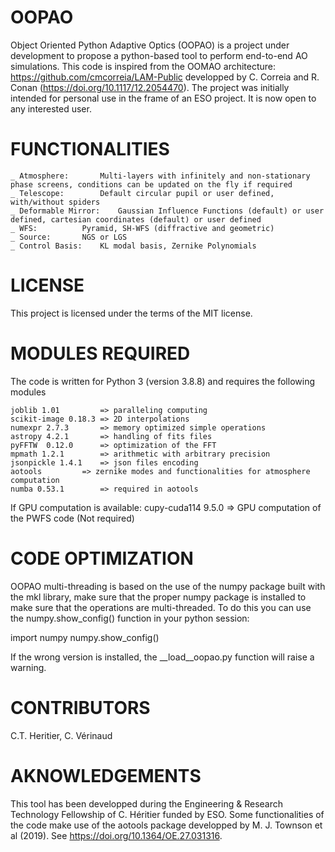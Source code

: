# OOPAO
Object Oriented Python Adaptive Optics (OOPAO) is a project under development to propose a python-based tool to perform end-to-end AO simulations.
This code is inspired from the OOMAO architecture: https://github.com/cmcorreia/LAM-Public developped by C. Correia and R. Conan (https://doi.org/10.1117/12.2054470). 
The project was initially intended for personal use in the frame of an ESO project. It is now open to any interested user. 

# FUNCTIONALITIES

	_ Atmosphere: 		Multi-layers with infinitely and non-stationary phase screens, conditions can be updated on the fly if required
	_ Telescope: 		Default circular pupil or user defined, with/without spiders
	_ Deformable Mirror:	Gaussian Influence Functions (default) or user defined, cartesian coordinates (default) or user defined
	_ WFS: 			Pyramid, SH-WFS (diffractive and geometric)
	_ Source: 		NGS or LGS
	_ Control Basis: 	KL modal basis, Zernike Polynomials

# LICENSE
This project is licensed under the terms of the MIT license.

# MODULES REQUIRED
The code is written for Python 3 (version 3.8.8) and requires the following modules

    joblib 1.01         => paralleling computing
    scikit-image 0.18.3 => 2D interpolations
    numexpr 2.7.3       => memory optimized simple operations
    astropy 4.2.1       => handling of fits files
    pyFFTW  0.12.0      => optimization of the FFT  
    mpmath 1.2.1        => arithmetic with arbitrary precision
    jsonpickle 1.4.1    => json files encoding
    aotools 		=> zernike modes and functionalities for atmosphere computation
    numba 0.53.1        => required in aotools

If GPU computation is available:
    cupy-cuda114  9.5.0 => GPU computation of the PWFS code (Not required)

# CODE OPTIMIZATION

OOPAO multi-threading is based on the use of the numpy package built with the mkl library, make sure that the proper numpy package is installed to make sure that the operations are multi-threaded. 
To do this you can use the numpy.show_config() function in your python session: 

import numpy
numpy.show_config()

If the wrong version is installed, the __load__oopao.py function will raise a warning.

    
# CONTRIBUTORS
C.T. Heritier, C. Vérinaud

# AKNOWLEDGEMENTS
This tool has been developped during the Engineering & Research Technology Fellowship of C. Héritier funded by ESO. 
Some functionalities of the code make use of the aotools package developped by M. J. Townson et al (2019). See https://doi.org/10.1364/OE.27.031316.